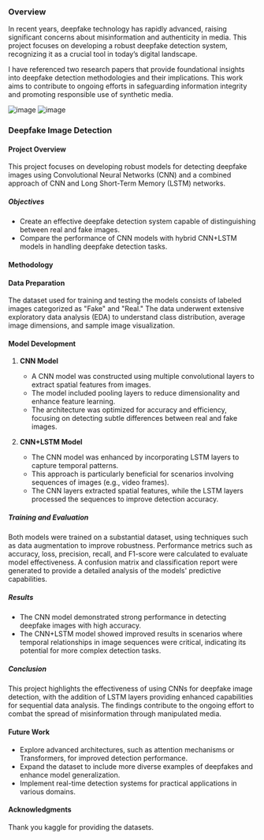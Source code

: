 ### Overview
In recent years, deepfake technology has rapidly advanced, raising significant concerns about misinformation and authenticity in media. This project focuses on developing a robust deepfake detection system, recognizing it as a crucial tool in today’s digital landscape.

I have referenced two research papers that provide foundational insights into deepfake detection methodologies and their implications. This work aims to contribute to ongoing efforts in safeguarding information integrity and promoting responsible use of synthetic media.

![image](https://github.com/user-attachments/assets/97230933-4bee-4bcb-9315-d4f719394e11) ![image](https://github.com/user-attachments/assets/58a23b1a-dce1-4c9e-b458-088c923850d6)

### Deepfake Image Detection

#### Project Overview
This project focuses on developing robust models for detecting deepfake images using Convolutional Neural Networks (CNN) and a combined approach of CNN and Long Short-Term Memory (LSTM) networks.

##### Objectives
- Create an effective deepfake detection system capable of distinguishing between real and fake images.
- Compare the performance of CNN models with hybrid CNN+LSTM models in handling deepfake detection tasks.

#### Methodology

#### Data Preparation
The dataset used for training and testing the models consists of labeled images categorized as "Fake" and "Real." The data underwent extensive exploratory data analysis (EDA) to understand class distribution, average image dimensions, and sample image visualization.

#### Model Development

1. **CNN Model**
   - A CNN model was constructed using multiple convolutional layers to extract spatial features from images.
   - The model included pooling layers to reduce dimensionality and enhance feature learning.
   - The architecture was optimized for accuracy and efficiency, focusing on detecting subtle differences between real and fake images.

2. **CNN+LSTM Model**
   - The CNN model was enhanced by incorporating LSTM layers to capture temporal patterns.
   - This approach is particularly beneficial for scenarios involving sequences of images (e.g., video frames).
   - The CNN layers extracted spatial features, while the LSTM layers processed the sequences to improve detection accuracy.

##### Training and Evaluation
Both models were trained on a substantial dataset, using techniques such as data augmentation to improve robustness. Performance metrics such as accuracy, loss, precision, recall, and F1-score were calculated to evaluate model effectiveness. A confusion matrix and classification report were generated to provide a detailed analysis of the models' predictive capabilities.

##### Results
- The CNN model demonstrated strong performance in detecting deepfake images with high accuracy.
- The CNN+LSTM model showed improved results in scenarios where temporal relationships in image sequences were critical, indicating its potential for more complex detection tasks.

##### Conclusion
This project highlights the effectiveness of using CNNs for deepfake image detection, with the addition of LSTM layers providing enhanced capabilities for sequential data analysis. The findings contribute to the ongoing effort to combat the spread of misinformation through manipulated media.

#### Future Work
- Explore advanced architectures, such as attention mechanisms or Transformers, for improved detection performance.
- Expand the dataset to include more diverse examples of deepfakes and enhance model generalization.
- Implement real-time detection systems for practical applications in various domains.

#### Acknowledgments
Thank you kaggle for providing the datasets.

